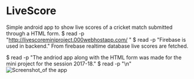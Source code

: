 # LiveScore
Simple android app to show live scores of a cricket match submitted through a HTML form. 
$ read -p "http://livescoreminiproject.000webhostapp.com/ "
$ read -p "Firebase is used in backend."
From firebase realtime database live scores are fetched.

$ read -p "The andriod app along with the HTML form was made for the mini project for the session 2017-18." 
$ read -p "\n"
![Screenshot_of the app](https://github.com/heman-7/LiveScore/blob/master/screener.png "Screenshot")


